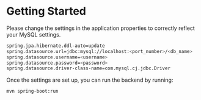 # Getting Started

Please change the settings in the application properties to correctly reflect your MySQL settings.

```bash
spring.jpa.hibernate.ddl-auto=update
spring.datasource.url=jdbc:mysql://localhost:<port_number>/<db_name>
spring.datasource.username=<username>
spring.datasource.password=<password>
spring.datasource.driver-class-name=com.mysql.cj.jdbc.Driver
```

Once the settings are set up, you can run the backend by running:

```bash
mvn spring-boot:run
```
